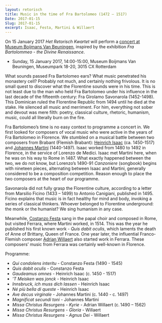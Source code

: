 ```yaml
---
layout: retorisch
title: Music in the time of Fra Bartolomeo (1472 – 1517)
Date: 2017-01-15
Slug: 2017-01-15
excerpt: Isaac, Festa, Martini & Willaert
---
```


On 15 January 2017 _Het Retorisch Kwartet_ will perform a [concert at Museum Boijmans Van Beuningen](http://www.boijmans.nl/en/7/calendar-exhibitions/calendaritem/1262/fra-bartolommeo), inspired by the exhibition _Fra Bartolommeo - the Divine Renaissance_.

* Sunday, 15 January 2017, 14:00-15:00, Museum Boijmans Van Beuningen, Museumpark 18-20, 3015 CX Rotterdam

What sounds passed Fra Bartolomeo ears? What music penetrated his monastery cell?
Probably not much, and certainly nothing frivolous.
It is no small quest to discover what the Florentine sounds were in his time.
This is not least due to the man who held Fra Bartolomeo under his influence in the last decade of the fifteenth century: Fra Girolamo Savonarola (1452-1498).
This Dominican ruled the Florentine Republic from 1494 until he died at the stake.
He silenced all music and merriment.
For him, everything not sober and devout was mere filth: poetry, classical culture, rhetoric, humanism, music, could all literally burn on the fire.

Fra Bartolomeo’s time is no easy context to programme a concert in.
We first looked for composers of vocal music who were active in the years of Fra Bartolomeo in Florence.
We stumbled on a musical battle between two composers from Brabant (Flemish Brabant): [Heinrich Isaac](https://en.wikipedia.org/wiki/Heinrich_Isaac) (ca. 1450-1517) and [Johannes Martini](https://en.wikipedia.org/wiki/Johannes_Martini) (1440-1497).
Isaac worked from 1480 to 1492 in Florence, in the service of Lorenzo de Medici.
Isaac met Martini here, when he was on his way to Rome in 1487.
What exactly happened between the two, we do not know, but Lorenzo’s 1490-91 _Canzoniere_ (songbook) begins with nineteen pieces, alternating between Isaac and Martini, generally considered to be a composition competition.
Reason enough to place the two composers at the heart of our programme.

Savonarola did not fully grasp the Florentine culture, according to a letter from Marsilio Ficino (1433 – 1499) to Antonio Canigiani, published in 1495. Ficino explains that music is in fact healthy for mind and body, invoking a series of classical thinkers.
Whoever belonged to Florentine underground: the monk or the humanist?
We sing humanism in any case.

Meanwhile, [Costanzo Festa](https://en.wikipedia.org/wiki/Costanzo_Festa) sang in the papal choir and composed in Rome, but visited Ferrara, where Martini worked, in 1514.
This was the year he published his first known work - _Quis dabit oculis_, which laments the death of Anne of Brittany, Queen of France.
One year later, the influential Franco-Flemish composer [Adrian Willaert](https://en.wikipedia.org/wiki/Adrian_Willaert) also started work in Ferrara. These composers’ music from Ferrara was certainly well-known in Florence.

Programme:

* _Qui condolens interitu_ - Constanzo Festa (1490 - 1545)
* _Quis dabit oculis_ - Constanzo Festa
* _Gaudeamus omnes_ - Heinrich Isaac (c. 1450 - 1517)
* _’T Meisken was jonck_ - Heinrich Isaac
* _Innsbruck, ich muss dich lassen_ - Heinrich Isaac
* _Né più bella di queste_ - Heinrich Isaac
* _Ave decus virginale_ - Johannes Martini (c. 1440 - c. 1497)
* _Magnificat secundi toni_ - Johannes Martini
* _Missa Christus Resurgens - Kyrie_ - Adrian Willaert (c. 1490 – 1562)
* _Missa Christus Resurgens - Gloria_ - Willaert
* _Missa Christus Resurgens - Agnus Dei_ - Willaert
